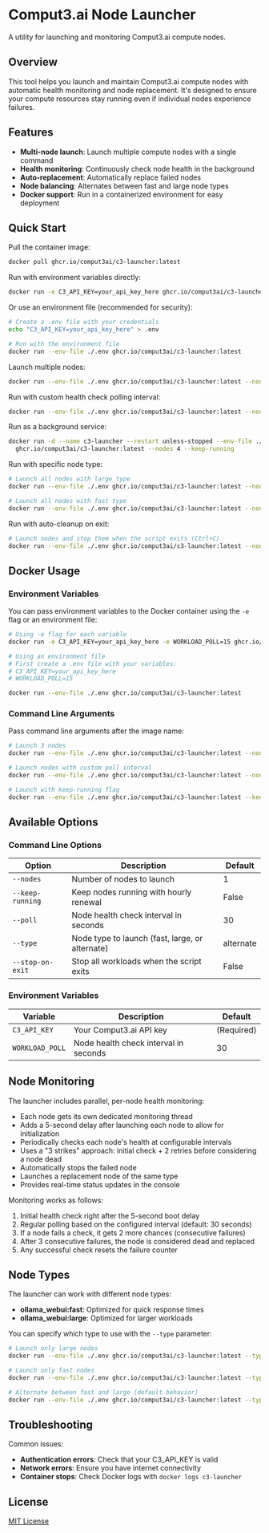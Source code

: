 # Comput3.ai Node Launcher

A utility for launching and monitoring Comput3.ai compute nodes.

## Overview

This tool helps you launch and maintain Comput3.ai compute nodes with automatic health monitoring and node replacement. It's designed to ensure your compute resources stay running even if individual nodes experience failures.

## Features

- **Multi-node launch**: Launch multiple compute nodes with a single command
- **Health monitoring**: Continuously check node health in the background
- **Auto-replacement**: Automatically replace failed nodes
- **Node balancing**: Alternates between fast and large node types
- **Docker support**: Run in a containerized environment for easy deployment

## Quick Start

Pull the container image:

```bash
docker pull ghcr.io/comput3ai/c3-launcher:latest
```

Run with environment variables directly:

```bash
docker run -e C3_API_KEY=your_api_key_here ghcr.io/comput3ai/c3-launcher:latest
```

Or use an environment file (recommended for security):

```bash
# Create a .env file with your credentials
echo "C3_API_KEY=your_api_key_here" > .env

# Run with the environment file
docker run --env-file ./.env ghcr.io/comput3ai/c3-launcher:latest
```

Launch multiple nodes:

```bash
docker run --env-file ./.env ghcr.io/comput3ai/c3-launcher:latest --nodes 3
```

Run with custom health check polling interval:

```bash
docker run --env-file ./.env ghcr.io/comput3ai/c3-launcher:latest --nodes 2 --poll 60
```

Run as a background service:

```bash
docker run -d --name c3-launcher --restart unless-stopped --env-file ./.env \
  ghcr.io/comput3ai/c3-launcher:latest --nodes 4 --keep-running
```

Run with specific node type:

```bash
# Launch all nodes with large type
docker run --env-file ./.env ghcr.io/comput3ai/c3-launcher:latest --nodes 2 --type large
```

```bash
# Launch all nodes with fast type
docker run --env-file ./.env ghcr.io/comput3ai/c3-launcher:latest --nodes 2 --type fast
```

Run with auto-cleanup on exit:

```bash
# Launch nodes and stop them when the script exits (Ctrl+C)
docker run --env-file ./.env ghcr.io/comput3ai/c3-launcher:latest --nodes 2 --stop-on-exit
```

## Docker Usage

### Environment Variables

You can pass environment variables to the Docker container using the `-e` flag or an environment file:

```bash
# Using -e flag for each variable
docker run -e C3_API_KEY=your_api_key_here -e WORKLOAD_POLL=15 ghcr.io/comput3ai/c3-launcher:latest
```

```bash
# Using an environment file
# First create a .env file with your variables:
# C3_API_KEY=your_api_key_here
# WORKLOAD_POLL=15

docker run --env-file ./.env ghcr.io/comput3ai/c3-launcher:latest
```

### Command Line Arguments

Pass command line arguments after the image name:

```bash
# Launch 3 nodes
docker run --env-file ./.env ghcr.io/comput3ai/c3-launcher:latest --nodes 3
```

```bash
# Launch nodes with custom poll interval
docker run --env-file ./.env ghcr.io/comput3ai/c3-launcher:latest --nodes 2 --poll 60
```

```bash
# Launch with keep-running flag
docker run --env-file ./.env ghcr.io/comput3ai/c3-launcher:latest --keep-running
```

## Available Options

### Command Line Options

| Option | Description | Default |
|--------|-------------|---------|
| `--nodes` | Number of nodes to launch | 1 |
| `--keep-running` | Keep nodes running with hourly renewal | False |
| `--poll` | Node health check interval in seconds | 30 |
| `--type` | Node type to launch (fast, large, or alternate) | alternate |
| `--stop-on-exit` | Stop all workloads when the script exits | False |

### Environment Variables

| Variable | Description | Default |
|----------|-------------|---------|
| `C3_API_KEY` | Your Comput3.ai API key | (Required) |
| `WORKLOAD_POLL` | Node health check interval in seconds | 30 |

## Node Monitoring

The launcher includes parallel, per-node health monitoring:

- Each node gets its own dedicated monitoring thread
- Adds a 5-second delay after launching each node to allow for initialization
- Periodically checks each node's health at configurable intervals
- Uses a "3 strikes" approach: initial check + 2 retries before considering a node dead
- Automatically stops the failed node
- Launches a replacement node of the same type
- Provides real-time status updates in the console

Monitoring works as follows:
1. Initial health check right after the 5-second boot delay
2. Regular polling based on the configured interval (default: 30 seconds)
3. If a node fails a check, it gets 2 more chances (consecutive failures)
4. After 3 consecutive failures, the node is considered dead and replaced
5. Any successful check resets the failure counter

## Node Types

The launcher can work with different node types:

- **ollama_webui:fast**: Optimized for quick response times
- **ollama_webui:large**: Optimized for larger workloads

You can specify which type to use with the `--type` parameter:

```bash
# Launch only large nodes
docker run --env-file ./.env ghcr.io/comput3ai/c3-launcher:latest --type large
```

```bash
# Launch only fast nodes
docker run --env-file ./.env ghcr.io/comput3ai/c3-launcher:latest --type fast
```

```bash
# Alternate between fast and large (default behavior)
docker run --env-file ./.env ghcr.io/comput3ai/c3-launcher:latest --type alternate
```

## Troubleshooting

Common issues:

- **Authentication errors**: Check that your C3_API_KEY is valid
- **Network errors**: Ensure you have internet connectivity
- **Container stops**: Check Docker logs with `docker logs c3-launcher`

## License

[MIT License](LICENSE)
